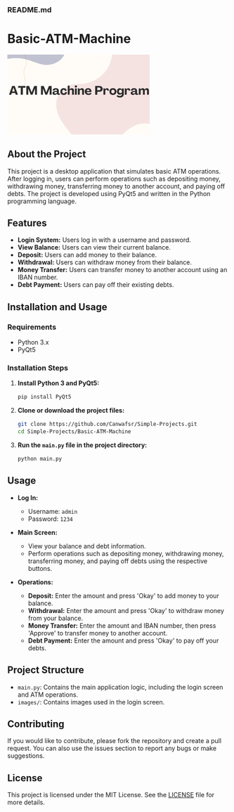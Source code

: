 ### README.md

# Basic-ATM-Machine

![ATM Machine](images/login_image.png)

## About the Project

This project is a desktop application that simulates basic ATM operations. After logging in, users can perform operations such as depositing money, withdrawing money, transferring money to another account, and paying off debts. The project is developed using PyQt5 and written in the Python programming language.

## Features

- **Login System:** Users log in with a username and password.
- **View Balance:** Users can view their current balance.
- **Deposit:** Users can add money to their balance.
- **Withdrawal:** Users can withdraw money from their balance.
- **Money Transfer:** Users can transfer money to another account using an IBAN number.
- **Debt Payment:** Users can pay off their existing debts.

## Installation and Usage

### Requirements

- Python 3.x
- PyQt5

### Installation Steps

1. **Install Python 3 and PyQt5:**

   ```bash
   pip install PyQt5
   ```

2. **Clone or download the project files:**

   ```bash
   git clone https://github.com/Canwafsr/Simple-Projects.git
   cd Simple-Projects/Basic-ATM-Machine
   ```

3. **Run the `main.py` file in the project directory:**

   ```bash
   python main.py
   ```

## Usage

- **Log In:**
  - Username: `admin`
  - Password: `1234`

- **Main Screen:**
  - View your balance and debt information.
  - Perform operations such as depositing money, withdrawing money, transferring money, and paying off debts using the respective buttons.

- **Operations:**
  - **Deposit:** Enter the amount and press 'Okay' to add money to your balance.
  - **Withdrawal:** Enter the amount and press 'Okay' to withdraw money from your balance.
  - **Money Transfer:** Enter the amount and IBAN number, then press 'Approve' to transfer money to another account.
  - **Debt Payment:** Enter the amount and press 'Okay' to pay off your debts.

## Project Structure

- `main.py`: Contains the main application logic, including the login screen and ATM operations.
- `images/`: Contains images used in the login screen.

## Contributing

If you would like to contribute, please fork the repository and create a pull request. You can also use the issues section to report any bugs or make suggestions.

## License

This project is licensed under the MIT License. See the [LICENSE](LICENSE) file for more details.
